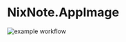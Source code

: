 # NixNote.AppImage

![example workflow](https://github.com/nx-appbuild-hub/NixNote.AppImage//actions/workflows/makefile.yml/badge.svg)
